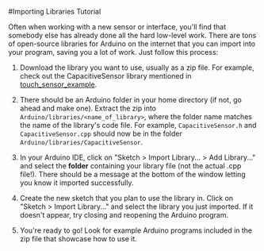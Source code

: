 #Importing Libraries Tutorial

Often when working with a new sensor or interface, you'll find that somebody else has already
done all the hard low-level work. There are tons of open-source libraries for Arduino on the internet
that you can import into your program, saving you a lot of work. Just follow this process:

1. Download the library you want to use, usually as a zip file. For example, check out the 
CapacitiveSensor library mentioned in [touch_sensor_example](touch_sensor_example/HOWTO.md).

2. There should be an Arduino folder in your home directory (if not, go ahead and make one). Extract
the zip into `Arduino/libraries/<name_of_library>`, where the folder name matches the name of the library's
code file. For example, `CapacitiveSensor.h` and `CapacitiveSensor.cpp` should now be in the folder
`Arduino/libraries/CapacitiveSensor`.

3. In your Arduino IDE, click on "Sketch > Import Library... > Add Library..." and select the **folder** containing
your library file (not the actual .cpp file!). There should be a message at the bottom of the window letting 
you know it imported successfully.

4. Create the new sketch that you plan to use the library in. Click on "Sketch > Import Library..."
and select the library you just imported. If it doesn't appear, try closing and reopening the Arduino program.


5. You're ready to go! Look for example Arduino programs included in the zip file that showcase how to use it.
